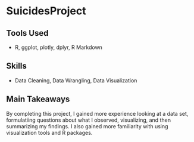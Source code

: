 # SuicidesProject


## Tools Used 
* R, ggplot, plotly, dplyr, R Markdown

## Skills 
* Data Cleaning, Data Wrangling, Data Visualization

## Main Takeaways

By completing this project, I gained more experience looking at a data set, formulatiing questions about what I observed, visualizing, and then summarizing my findings. I also gained more familiarity with using visualization tools and R packages. 

